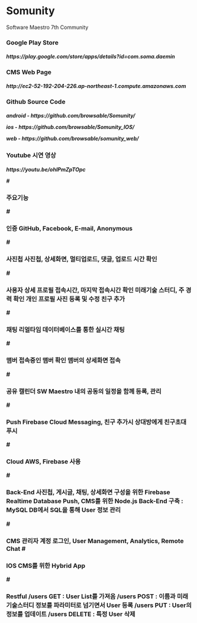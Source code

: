 # Somunity
Software Maestro 7th Community

<h3>Google Play Store
     <h5><p>https://play.google.com/store/apps/details?id=com.soma.daemin

<h3>CMS Web Page
     <h5><p>http://ec2-52-192-204-226.ap-northeast-1.compute.amazonaws.com

<h3>Github Source Code 
     <h5><p>android - https://github.com/browsable/Somunity/
     <p>ios - https://github.com/browsable/Somunity_IOS/
     <p>web - https://github.com/browsable/somunity_web/
     
<h3>Youtube 시연 영상
     <h5><p>https://youtu.be/ohIPmZpTOpc

#<h3>주요기능

#<h3>인증
     GitHub, Facebook, E-mail, Anonymous

#<h3>사진첩
    사진첩, 상세화면, 멀티업로드, 댓글, 업로드 시간 확인 

#<h3> 사용자 상세 프로필 
     접속시간, 마지막 접속시간 확인
     미래기술 스터디, 주 경력 확인
     개인 프로필 사진 등록 및 수정
     친구 추가
 
#<h3>채팅
     리얼타임 데이터베이스를 통한 실시간 채팅 
 
#<h3>맴버
     접속중인 맴버 확인
     맴버의 상세화면 접속
 
#<h3>공유 캘린더
     SW Maestro 내의 공동의 일정을 함께 등록, 관리
 
#<h3>Push
     Firebase Cloud Messaging, 친구 추가시 상대방에게 친구초대 푸시

#<h3>Cloud 
    AWS, Firebase 사용

#<h3>Back-End 
     사진첩, 게시글, 채팅, 상세화면 구성을 위한 Firebase Realtime Database
     Push, CMS를 위한 Node.js Back-End 구축 : MySQL DB에서 SQL을 통해 User 정보 관리

#<h3>CMS 
     관리자 계정 로그인, User Management, Analytics, Remote Chat 
#<h3>IOS
     CMS를 위한 Hybrid App
     
#<h3>Restful
     /users GET : User List를 가져옴
     /users POST : 이름과 미래기술스터디 정보를 파라미터로 넘기면서 User 등록
     /users PUT : User의 정보를 업데이트
     /users DELETE : 특정 User 삭제
